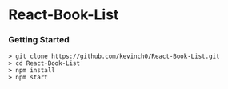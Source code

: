 # React-Book-List

### Getting Started

```
> git clone https://github.com/kevinch0/React-Book-List.git
> cd React-Book-List
> npm install
> npm start
```
